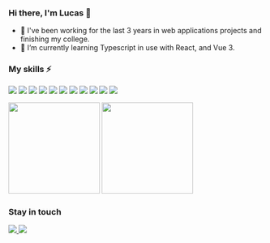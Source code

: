 ### Hi there, I'm Lucas 👋

- 🔭 I've been working for the last 3 years in web applications projects and finishing my college.
- 🌱 I’m currently learning Typescript in use with React, and Vue 3.

### My skills ⚡

<!--- icons on: https://github.com/alexandresanlim/Badges4-README.md-Profile -->

![](https://img.shields.io/badge/HTML5-E34F26?style=flat&logo=html5&logoColor=white)
![](https://img.shields.io/badge/CSS3-1572B6?style=flat&logo=css3&logoColor=white)
![](https://img.shields.io/badge/Sass-CC6699?style=flat&logo=sass&logoColor=white)
![](https://img.shields.io/badge/javascript-%23323330.svg?style=flat&logo=javascript&logoColor=%23F7DF1E)
![](https://img.shields.io/badge/TypeScript-007ACC?style=flat&logo=typescript&logoColor=white)
![](https://img.shields.io/badge/Vue.js-35495E?style=flat&logo=vue.js&logoColor=4FC08D)
![](https://img.shields.io/badge/React-20232A?style=flat&logo=react&logoColor=61DAFB)
![](https://img.shields.io/badge/Tailwind_CSS-38B2AC?style=flat&logo=tailwind-css&logoColor=white)
![](https://img.shields.io/badge/Bootstrap-563D7C?style=flat&logo=bootstrap&logoColor=white)
![](https://img.shields.io/badge/Node.js-43853D?style=flat&logo=node.js&logoColor=white)
![](https://img.shields.io/badge/Express.js-000000?style=flat&logo=express&logoColor=white)

<!--- stats on: https://github.com/anuraghazra/github-readme-stats -->

<div>
  <div style="display: inline_block">
      <img height="180em" src="https://github-readme-stats.vercel.app/api?username=lucas-santosP&show_icons=true&include_all_commits=true&count_private=true"/>
      <img height="180em" src="https://github-readme-stats.vercel.app/api/top-langs/?username=lucas-santosP&layout=compact&langs_count=7"/>
   </div>
</div>

### Stay in touch
<a href="https://www.linkedin.com/in/lucas-s-policarpo" target="_blank">
  <img src="https://img.shields.io/badge/linkedin-%230077B5.svg?style=flat&logo=linkedin&logoColor=white"/>
</a>
<a href="mailto:lucaspolicarpo.2018@gmail.com" target="_blank">
  <img src="https://img.shields.io/badge/Gmail-D14836?style=flat&logo=gmail&logoColor=white"/>
</a>
